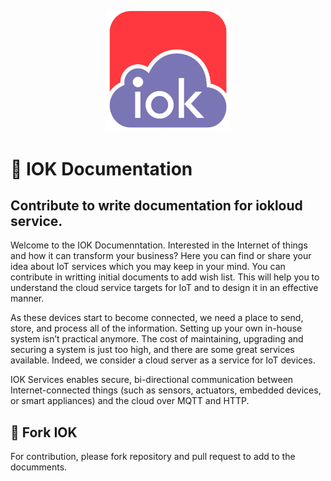 <p align="center">
  <img src="iokloud_git.gif" width="200"/>
</p>

#  :blue_book: IOK Documentation

## Contribute to write documentation for iokloud service.

Welcome to the IOK Documenntation. Interested in the Internet of things and how it can transform your business? Here you can find or share your idea about IoT services which you may keep in your mind. You can contribute in writting initial documents to add wish list. This will help you to understand the cloud service targets for IoT and to design it in an effective manner. 

As these devices start to become connected, we need a place to send, store, and process all of the information. Setting up your own in-house system isn’t practical anymore. The cost of maintaining, upgrading and securing a system is just too high, and there are some great services available. Indeed, we consider a cloud server as a service for IoT devices.

IOK Services enables secure, bi-directional communication between Internet-connected things (such as sensors, actuators, embedded devices, or smart appliances) and the cloud over MQTT and HTTP.

##  :fork_and_knife: Fork IOK
For contribution, please fork repository and pull request to add to the documments.
